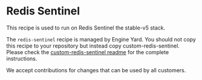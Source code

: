 # Redis Sentinel

This recipe is used to run on Redis Sentinel the stable-v5 stack.

The `redis-sentinel` recipe is managed by Engine Yard. You should not copy this recipe to your repository but instead copy custom-redis-sentinel. Please check the [custom-redis-sentinel readme](../../custom-cookbooks/redis-sentinel/cookbooks/custom-redis-sentinel/README.md) for the complete instructions.

We accept contributions for changes that can be used by all customers.
